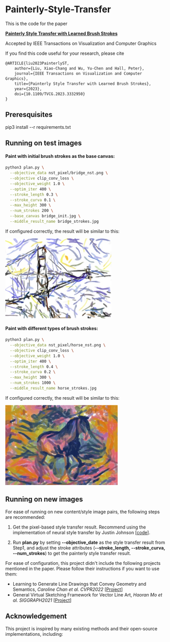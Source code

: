 # Painterly-Style-Transfer

This is the code for the paper

**[Painterly Style Transfer with Learned Brush Strokes](https://ieeexplore.ieee.org/document/10319299)**

Accepted by IEEE Transactions on Visualization and Computer Graphics

If you find this code useful for your research, please cite

```
@ARTICLE{liu2023PainterlyST,
	author={Liu, Xiao-Chang and Wu, Yu-Chen and Hall, Peter},
	journal={IEEE Transactions on Visualization and Computer Graphics},
	title={Painterly Style Transfer with Learned Brush Strokes},
	year={2023},
	doi={10.1109/TVCG.2023.3332950}
}
```

## Preresquisites

pip3 install --r requirements.txt

## Running on test images

#### Paint with initial brush strokes as the base canvas:
```bash
python3 plan.py \
  --objective_data nst_pixel/bridge_nst.png \
  --objective clip_conv_loss \
  --objective_weight 1.0 \
  --optim_iter 400 \
  --stroke_length 0.3 \
  --stroke_curva 0.1 \
  --max_height 300 \
  --num_strokes 200 \
  --base_canvas bridge_init.jpg \
  --middle_result_name bridge_strokes.jpg
```

If configured correctly, the result will be similar to this:
<p align='left'>
  <img src='results/bridge_strokes.jpg' height="250px">
</ p>

#### Paint with different types of brush strokes:
```bash
python3 plan.py \
  --objective_data nst_pixel/horse_nst.png \
  --objective clip_conv_loss \
  --objective_weight 1.0 \
  --optim_iter 400 \
  --stroke_length 0.4 \
  --stroke_curva 0.2 \
  --max_height 300 \
  --num_strokes 1000 \
  --middle_result_name horse_strokes.jpg
```

If configured correctly, the result will be similar to this:
<p align='left'>
  <img src='results/horse_strokes.jpg' height="250px">
</ p>

## Running on new images

For ease of running on new content/style image pairs, the following steps are recommended:

1. Get the pixel-based style transfer result. Recommend using the implementation of neural style transfer by Justin Johnson [[code](https://github.com/jcjohnson/neural-style)].

2. Run **plan.py** by setting **--objective_date** as the style transfer result from Step1, and adjust the stroke attributes (**--stroke_length, --stroke_curva, --num_strokes**) to get the painterly style transfer result.

For ease of configuration, this project didn't include the following projects mentioned in the paper. Please follow their instructions if you want to use them:
* Learning to Generate Line Drawings that Convey Geometry and Semantics, *Caroline Chan et al. CVPR2022* [[Project](https://carolineec.github.io/informative_drawings/)]
* General Virtual Sketching Framework for Vector Line Art, *Haoran Mo et al. SIGGRAPH2021* [[Project](https://markmohr.github.io/virtual_sketching/)]


## Acknowledgement
This project is inspired by many existing methods and their open-source implementations, including:

